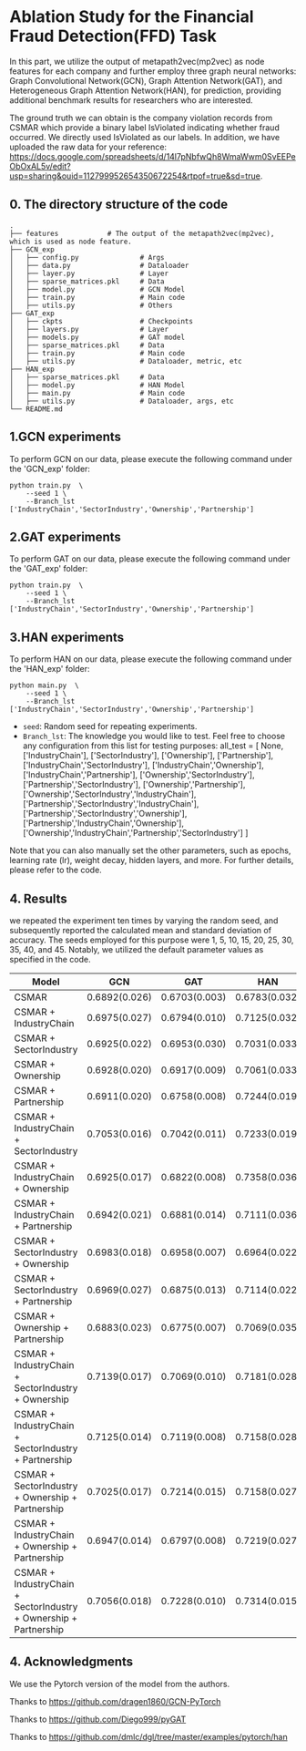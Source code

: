 # Ablation Study for the Financial Fraud Detection(FFD) Task

In this part, we utilize the output of metapath2vec(mp2vec) as node features for each company and further employ three graph neural networks: Graph Convolutional Network(GCN), Graph Attention Network(GAT), and Heterogeneous Graph Attention Network(HAN), for prediction, providing additional benchmark results for researchers who are interested.

The ground truth we can obtain is the company violation records from CSMAR which provide a binary label IsViolated indicating whether fraud occurred. We directly used IsViolated as our labels. In addition, we have uploaded the raw data for your reference: https://docs.google.com/spreadsheets/d/14l7pNbfwQh8WmaWwm0SvEEPeObOxAL5v/edit?usp=sharing&ouid=112799952654350672254&rtpof=true&sd=true.


## 0. The directory structure of the code
```shell
.
├── features            # The output of the metapath2vec(mp2vec), which is used as node feature.
├── GCN_exp                 		
│   ├── config.py               # Args
│   ├── data.py                 # Dataloader
│   ├── layer.py                # Layer
│   ├── sparse_matrices.pkl     # Data
│   ├── model.py                # GCN Model
│   ├── train.py                # Main code
│   ├── utils.py                # Others
├── GAT_exp                 		
│   ├── ckpts              		# Checkpoints
│   ├── layers.py          		# Layer
│   ├── models.py          		# GAT model
│   ├── sparse_matrices.pkl     # Data
│   ├── train.py                # Main code
│   ├── utils.py                # Dataloader, metric, etc
├── HAN_exp                 		
│   ├── sparse_matrices.pkl     # Data
│   ├── model.py                # HAN Model
│   ├── main.py                 # Main code
│   ├── utils.py                # Dataloader, args, etc      
└── README.md
```

## 1.GCN experiments
To perform GCN on our data, please execute the following command under the 'GCN_exp' folder:
```shell
python train.py  \
    --seed 1 \
    --Branch_lst ['IndustryChain','SectorIndustry','Ownership','Partnership']
```


## 2.GAT experiments
To perform GAT on our data, please execute the following command under the 'GAT_exp' folder:
```shell
python train.py  \
    --seed 1 \
    --Branch_lst ['IndustryChain','SectorIndustry','Ownership','Partnership']
```

## 3.HAN experiments
To perform HAN on our data, please execute the following command under the 'HAN_exp' folder:
```shell
python main.py  \
    --seed 1 \
    --Branch_lst ['IndustryChain','SectorIndustry','Ownership','Partnership']
```

- ``seed``: Random seed for repeating experiments.
- ``Branch_lst``: The knowledge you would like to test. Feel free to choose any configuration from this list for testing purposes:
all_test = [
    None,
    ['IndustryChain'], ['SectorIndustry'], ['Ownership'], ['Partnership'],
    ['IndustryChain','SectorIndustry'], ['IndustryChain','Ownership'], ['IndustryChain','Partnership'],
    ['Ownership','SectorIndustry'], ['Partnership','SectorIndustry'], ['Ownership','Partnership'],
    ['Ownership','SectorIndustry','IndustryChain'], ['Partnership','SectorIndustry','IndustryChain'],
    ['Partnership','SectorIndustry','Ownership'], ['Partnership','IndustryChain','Ownership'],
    ['Ownership','IndustryChain','Partnership','SectorIndustry']
]

Note that you can also manually set the other parameters, such as epochs, learning rate (lr), weight decay, hidden layers, and more. For further details, please refer to the code.



## 4. Results
we repeated the experiment ten times by varying the random seed, and subsequently reported the calculated mean and standard deviation of accuracy. The seeds employed for this purpose were 1, 5, 10, 15, 20, 25, 30, 35, 40, and 45. Notably, we utilized the default parameter values as specified in the code.

| Model                | GCN | GAT | HAN |
|----------------------|-----------------|----------------|----------------|
| CSMAR                | 0.6892(0.026)          | 0.6703(0.003)          |0.6783(0.032)|
| CSMAR + IndustryChain| 0.6975(0.027)          | 0.6794(0.010)          |0.7125(0.032)|
| CSMAR + SectorIndustry| 0.6925(0.022)          | 0.6953(0.030)          |0.7031(0.033)|
| CSMAR + Ownership    | 0.6928(0.020)          | 0.6917(0.009)          |0.7061(0.033)|
| CSMAR + Partnership  | 0.6911(0.020)        | 0.6758(0.008)         |0.7244(0.019)|
| CSMAR + IndustryChain + SectorIndustry| 0.7053(0.016)| 0.7042(0.011) |0.7233(0.019)|
| CSMAR + IndustryChain + Ownership    | 0.6925(0.017)| 0.6822(0.008)  |0.7358(0.036)|
| CSMAR + IndustryChain + Partnership  | 0.6942(0.021)| 0.6881(0.014)        |0.7111(0.036)|
| CSMAR + SectorIndustry + Ownership  | 0.6983(0.018)| 0.6958(0.007)  |0.6964(0.022)|
| CSMAR + SectorIndustry  + Partnership|0.6969(0.027)| 0.6875(0.013)    |0.7114(0.022)|
| CSMAR + Ownership + Partnership| 0.6883(0.023)|0.6775(0.007)  |0.7069(0.035)|
| CSMAR + IndustryChain + SectorIndustry + Ownership| 0.7139(0.017)| 0.7069(0.010)   |0.7181(0.028)|
| CSMAR + IndustryChain + SectorIndustry + Partnership|0.7125(0.014)| 0.7119(0.008)     |0.7158(0.028)|
| CSMAR + SectorIndustry + Ownership + Partnership| 0.7025(0.017)| 0.7214(0.015)    |0.7158(0.027)|
| CSMAR + IndustryChain + Ownership + Partnership|0.6947(0.014)| 0.6797(0.008)   |0.7219(0.027)|
| CSMAR + IndustryChain + SectorIndustry + Ownership + Partnership| 0.7056(0.018)|0.7228(0.010)     |0.7314(0.015)|

## 4. Acknowledgments
We use the Pytorch version of the model from the authors. 

Thanks to https://github.com/dragen1860/GCN-PyTorch

Thanks to https://github.com/Diego999/pyGAT

Thanks to https://github.com/dmlc/dgl/tree/master/examples/pytorch/han

